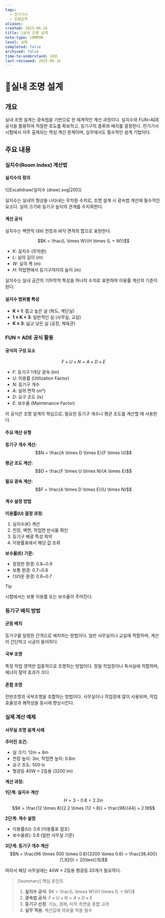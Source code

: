 ```yaml
---
tags:
  - 전기기사
  - 조명공학
aliases: 
created: 2025-06-16
title: 📝실내 조명 설계
note-type: COMMON
level: 심화
completed: false
archived: false
time-to-understand: 10분
last-reviewed: 2025-06-16
---
```


# 📝실내 조명 설계

## 개요

실내 조명 설계는 광속법을 기반으로 한 체계적인 계산 과정이다. 실지수와 FUN=ADE 공식을 활용하여 적절한 조도를 확보하고, 등기구의 종류와 배치를 결정한다. 전기기사 시험에서 자주 출제되는 핵심 계산 문제이며, 실무에서도 필수적인 설계 기법이다.

## 주요 내용

### 실지수(Room Index) 계산법

#### 실지수의 정의

![[Excalidraw/실지수 (draw).svg|200]]

실지수는 실내의 형상을 나타내는 무차원 수치로, 조명 설계 시 광속법 계산에 필수적인 요소다. 실의 크기와 등기구 높이의 관계를 수치화한다.

#### 계산 공식

실지수는 벽면적 대비 천장과 바닥 면적의 합으로 표현한다.

$$K = \frac{L \times W}{H \times (L + W)}$$

- $K$: 실지수 (무차원)
- $L$: 실의 길이 (m)
- $W$: 실의 폭 (m)  
- $H$: 작업면에서 등기구까지의 높이 (m)

실지수는 실내 공간의 기하학적 특성을 하나의 수치로 표현하여 이용률 계산의 기준이 된다.

#### 실지수 범위별 특성
- **K < 1**: 좁고 높은 실 (복도, 계단실)
- **1 ≤ K < 3**: 일반적인 실 (사무실, 교실)
- **K ≥ 3**: 넓고 낮은 실 (공장, 체육관)

### FUN = ADE 공식 활용

#### 공식의 구성 요소
$$F \times U \times N = A \times D \times E$$

- $F$: 등기구 1개당 광속 (lm)
- $U$: 이용률 (Utilization Factor)
- $N$: 등기구 개수
- $A$: 실의 면적 (m²)
- $D$: 요구 조도 (lx)
- $E$: 보수율 (Maintenance Factor)

이 공식은 조명 설계의 핵심으로, 필요한 등기구 개수나 평균 조도를 계산할 때 사용한다.

#### 주요 계산 유형

**등기구 개수 계산:**
$$N = \frac{A \times D \times E}{F \times U}$$

**평균 조도 계산:**
$$D = \frac{F \times U \times N}{A \times E}$$

**필요 광속 계산:**
$$F = \frac{A \times D \times E}{U \times N}$$

#### 계수 설정 방법

**이용률(U) 결정 과정:**
1. 실지수(K) 계산
2. 천장, 벽면, 작업면 반사율 확인
3. 등기구 배광 특성 파악
4. 이용률표에서 해당 값 조회

**보수율(E) 기준:**
- 청정한 환경: 0.8~0.9
- 보통 환경: 0.7~0.8
- 더러운 환경: 0.6~0.7

>[!tip]
>시험에서는 보통 이용률 또는 보수율이 주어진다.
### 등기구 배치 방법

#### 균등 배치
등기구를 일정한 간격으로 배치하는 방법이다. 일반 사무실이나 교실에 적합하며, 계산이 간단하고 시공이 용이하다.

#### 국부 조명
특정 작업 영역만 집중적으로 조명하는 방법이다. 정밀 작업장이나 독서실에 적합하며, 에너지 절약 효과가 크다.

#### 혼합 조명
전반조명과 국부조명을 조합하는 방법이다. 사무실이나 작업장에 많이 사용되며, 작업 효율성과 쾌적성을 동시에 향상시킨다.

### 실제 계산 예제

#### 사무실 조명 설계 사례

**주어진 조건:**
- 실 크기: 12m × 8m
- 천장 높이: 3m, 작업면 높이: 0.8m
- 요구 조도: 500 lx
- 형광등 40W × 2등용 (3200 lm)

**계산 과정:**

**1단계: 실지수 계산**
$$H = 3 - 0.8 = 2.2\text{m}$$
$$K = \frac{12 \times 8}{2.2 \times (12 + 8)} = \frac{96}{44} = 2.18$$

**2단계: 계수 설정**
- 이용률(U): 0.6 (이용률표 참조)
- 보수율(E): 0.8 (일반 사무실 기준)

**3단계: 등기구 개수 계산**
$$N = \frac{96 \times 500 \times 0.8}{3200 \times 0.6} = \frac{38,400}{1,920} = 20\text{개}$$

따라서 해당 사무실에는 40W × 2등용 형광등 20개가 필요하다.


>[!summary] 핵심 포인트
>1. **실지수 공식**: $K = \frac{L \times W}{H \times (L + W)}$
>2. **광속법 공식**: $F \times U \times N = A \times D \times E$
>3. **등기구 선정**: 기능, 경제, 미적 측면을 종합 고려
>4. **실무 적용**: 계산값에 여유율 적용 필수






